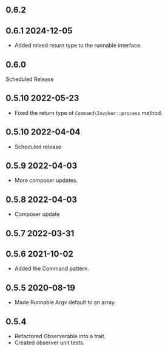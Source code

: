 ## 0.6.2

## 0.6.1 2024-12-05
* Added mixed return type to the runnable interface.

## 0.6.0

Scheduled Release

## 0.5.10 2022-05-23
* Fixed the return type of `Command\Invoker::process` method.

## 0.5.10 2022-04-04
* Scheduled release

## 0.5.9 2022-04-03
* More composer updates.

## 0.5.8 2022-04-03
* Composer update

## 0.5.7 2022-03-31

## 0.5.6 2021-10-02
* Added the Command pattern.

## 0.5.5 2020-08-19
* Made Runnable Argv default to an array.

## 0.5.4
* Refactored Observerable into a trait.
* Created observer unit tests.
